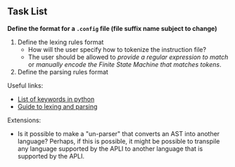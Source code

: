 ## Task List

**Define the format for a `.config` file (file suffix name subject to change)**
1. Define the lexing rules format
    - How will the user specify how to tokenize the instruction file?
    - The user should be allowed to *provide a regular expression to match* or *manually encode the Finite State Machine that matches tokens*. 
2. Define the parsing rules format

Useful links:
- [List of keywords in python](https://www.programiz.com/python-programming/keyword-list)
- [Guide to lexing and parsing](https://tomassetti.me/guide-parsing-algorithms-terminology/#:~:text=The%20definitions%20used%20by%20lexers,corresponds%20to%20a%20sum%20expression.)

Extensions:
- Is it possible to make a "un-parser" that converts an AST into another language? Perhaps, if this is possible, it might be possible to transpile any language supported by the APLI to another language that is supported by the APLI.
